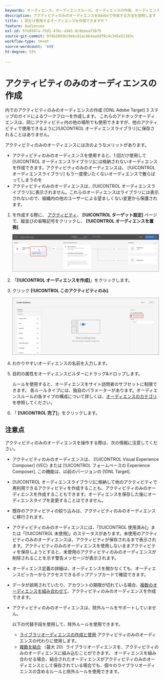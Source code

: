 ```yaml
---
keywords: オーディエンス、オーディエンスルール、オーディエンスの作成、オーディエンスの作成、アクティビティのみ、activity- only、アドホック
description: アクティビティのみのオーディエンスをAdobeで作成する方法を説明します [!DNL Target] それは一度だけ使うものです。
title: 1 回だけ使用するオーディエンスを作成できますか？
feature: Audiences
exl-id: 5fe0507a-75d1-47bc-a941-8c8eeeaf3b75
source-git-commit: 974b2093bc9ebc81acb64aa5df0c4c345e52383c
workflow-type: tm+mt
source-wordcount: '449'
ht-degree: 53%

---
```


# アクティビティのみのオーディエンスの作成

内でのアクティビティのみのオーディエンスの作成 [!DNL Adobe Target] 3 ステップのガイドによるワークフローを作成します。 これらのアドホックオーディエンスは、同じアクティビティ内の他の場所でも使用できますが、他のアクティビティで使用できるように[!UICONTROL オーディエンスライブラリ]に保存されることはありません。

アクティビティのみのオーディエンスには次のようなメリットがあります。

* アクティビティのみのオーディエンスを使用すると、1 回だけ使用して[!UICONTROL オーディエンスライブラリ]には格納されないオーディエンスを作成できます。アクティビティのみのオーディエンスは、 [!UICONTROL オーディエンスライブラリ] もう一度使いたくないオーディエンスで散らばってしまうのを
* アクティビティのみのオーディエンスは、[!UICONTROL オーディエンスライブラリ]に表示されません。これらのオーディエンスはライブラリには表示されないので、組織内の他のユーザーによる望ましくない変更から保護されます。

1. を作成する際に、 [アクティビティ](/help/c-activities/activities.md#concept_D317A95A1AB54674BA7AB65C7985BA03)、 **[!UICONTROL ターゲット設定]** ページで、縦並びの省略記号をクリックし、 **[!UICONTROL オーディエンスを置換]**.

   ![ステップの結果](assets/edit_audience.png)

1. 「**[!UICONTROL オーディエンスを作成]**」をクリックします。

1. クリック **[!UICONTROL このアクティビティのみ]**.

   ![](assets/activity-only-aud.png)

1. わかりやすいオーディエンスの名前を入力します。
1. 目的の属性をオーディエンスビルダーにドラッグ&amp;ドロップします。

   ルールを使用すると、オーディエンスをサイト訪問者のサブセットに制限できます。 各ルールタイプには、独自のパラメーターがあります。オーディエンスルールの各タイプの構成について詳しくは、[オーディエンスのカテゴリ](/help/c-target/c-audiences/c-target-rules/target-rules.md#concept_E3A77E42F1644503A829B5107B20880D)を参照してください。

1. 「 **[!UICONTROL 完了]**」をクリックします。

## 注意点

アクティビティのみのオーディエンスを操作する際は、次の情報に注意してください。

* アクティビティのみのオーディエンスは、 [!UICONTROL Visual Experience Composer] (VEC) または [!UICONTROL フォームベースの Experience Composer]. この機能は、以前のバージョンの [!DNL Target].
* [!UICONTROL オーディエンスライブラリ]に格納して他のアクティビティで再利用できるアクティビティを作成することも、アクティビティのみのオーディエンスを作成することもできます。オーディエンスを保存した後にオーディエンスタイプを変更することはできません。
* 既存のアクティビティの絞り込みは、アクティビティのみのオーディエンスに移行されます。
* アクティビティのみのオーディエンスには、「[!UICONTROL 使用済み]」または「[!UICONTROL 未使用]」のステータスがあります。未使用のアクティビティのみのオーディエンスは、アクティビティが保存されるまで表示されます。アクティビティのみのオーディエンスを使用しないままアクティビティを保存しようとすると、未使用のアクティビティのみのオーディエンスが削除されることを示す警告メッセージが表示されます。
* オーディエンス定義の詳細は、オーディエンスを開かなくても、オーディエンスピッカーからアクセスできるポップアップカードで確認できます。
* データが誤用されていたり、アカウントの期限が切れている場合、[複数のオーディエンスを組み合わせて](/help/c-target/combining-multiple-audiences.md#concept_A7386F1EA4394BD2AB72399C225981E5)、アクティビティのみのオーディエンスを作成できます。
* アクティビティのみのオーディエンスは、除外ルールをサポートしていません。

   以下の代替手段を使用して、除外ルールを使用できます。

   * [ライブラリオーディエンスの作成と使用](/help/c-target/c-audiences/create-audience.md) アクティビティのみのオーディエンスの代わりに使用します。
   * [複数を結合](/help/c-target/combining-multiple-audiences.md#concept_A7386F1EA4394BD2AB72399C225981E5) （最大 20）ライブラリオーディエンスを、アクティビティのみのオーディエンスに組み込むことができます。 オーディエンスを組み合わせる場合、結合されたオーディエンスがアクティビティのみのオーディエンスとして保存されている場合でも、個々のライブラリオーディエンスの含めるルールと除外ルールを使用できます。
